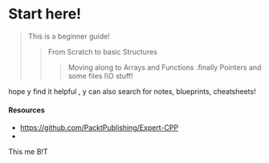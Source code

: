 # Start here!

>This is a beginner guide!
 >>From Scratch to basic Structures 
 >>>Moving along to Arrays and Functions
 .finally Pointers and some files I\O stuff!

 hope y find it helpful
\, y can also search for notes, blueprints, cheatsheets!

 #### Resources
- https://github.com/PacktPublishing/Expert-CPP
- 
This me B!T
